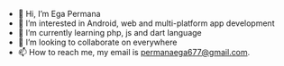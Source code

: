 - 👋 Hi, I’m Ega Permana
- 👀 I’m interested in Android, web and multi-platform app development
- 🌱 I’m currently learning php, js and dart language
- 💞️ I’m looking to collaborate on everywhere
- 📫 How to reach me, my email is permanaega677@gmail.com.

<!---
egapermana24/egapermana24 is a ✨ special ✨ repository because its `README.md` (this file) appears on your GitHub profile.
You can click the Preview link to take a look at your changes.
--->
